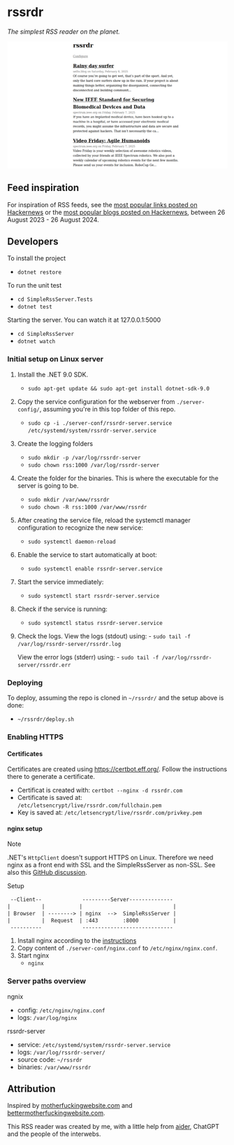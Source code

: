 # rssrdr

_The simplest RSS reader on the planet._

![screenshot of the RSS reader with three feeds from seth's blog and spectrum.ieee.com](website.png)

## Feed inspiration

For inspiration of RSS feeds, see the [most popular links posted on Hackernews](inspiration/hn-links.tsv) or the [most popular blogs posted on Hackernews](inspiration/hn-blogs.tsv), between 26 August 2023 - 26 August 2024.

## Developers

To install the project
- `dotnet restore`

To run the unit test
- `cd SimpleRssServer.Tests`
- `dotnet test`

Starting the server. You can watch it at 127.0.0.1:5000
- `cd SimpleRssServer`
- `dotnet watch`

### Initial setup on Linux server

1. Install the .NET 9.0 SDK.
    - `sudo apt-get update && sudo apt-get install dotnet-sdk-9.0`

1. Copy the service configuration for the webserver from `./server-config/`, assuming you're in this top folder of this repo.
    - `sudo cp -i ./server-conf/rssrdr-server.service /etc/systemd/system/rssrdr-server.service`

1. Create the logging folders
    - `sudo mkdir -p /var/log/rssrdr-server`
    - `sudo chown rss:1000 /var/log/rssrdr-server`

1. Create the folder for the binaries. This is where the executable for the server is going to be.
    - `sudo mkdir /var/www/rssrdr`
    - `sudo chown -R rss:1000 /var/www/rssrdr`

1. After creating the service file, reload the systemctl manager configuration to recognize the new service:
    - `sudo systemctl daemon-reload`

1. Enable the service to start automatically at boot:
    - `sudo systemctl enable rssrdr-server.service`

1. Start the service immediately:
    - `sudo systemctl start rssrdr-server.service`

1. Check if the service is running:
    - `sudo systemctl status rssrdr-server.service`

1. Check the logs.
    View the logs (stdout) using:
        - `sudo tail -f /var/log/rssrdr-server/rssrdr.log`

    View the error logs (stderr) using:
        - `sudo tail -f /var/log/rssrdr-server/rssrdr.err`

### Deploying

To deploy, assuming the repo is cloned in `~/rssrdr/` and the setup above is done:
- `~/rssrdr/deploy.sh`

### Enabling HTTPS

#### Certificates

Certificates are created using https://certbot.eff.org/. Follow the instructions there to generate a certificate.

- Certificat is created with: `certbot --nginx -d rssrdr.com`
- Certificate is saved at: `/etc/letsencrypt/live/rssrdr.com/fullchain.pem`
- Key is saved at: `/etc/letsencrypt/live/rssrdr.com/privkey.pem`

#### nginx setup

> [!NOTE]
> .NET's `HttpClient` doesn't support HTTPS on Linux. Therefore we need nginx as a front end with SSL and the SimpleRssServer as non-SSL. See also this [GitHub discussion](https://github.com/dotnet/WatsonWebserver/discussions/90).

Setup

```
 --Client--             ---------Server--------------
|          |           |                             |
| Browser  | --------> | nginx  -->  SimpleRssServer |
|          |  Request  | :443        :8000           |
 ----------             -----------------------------
```

1. Install nginx according to the [instructions](http://nginx.org/en/linux_packages.html)
2. Copy content of `./server-conf/nginx.conf` to `/etc/nginx/nginx.conf`.
3. Start nginx
    - `nginx`

### Server paths overview

ngnix
- config: `/etc/nginx/nginx.conf`
- logs: `/var/log/nginx`

rssrdr-server
- service: `/etc/systemd/system/rssrdr-server.service`
- logs: `/var/log/rssrdr-server/`
- source code: `~/rssrdr`
- binaries: `/var/www/rssrdr`

## Attribution

Inspired by [motherfuckingwebsite.com](http://motherfuckingwebsite.com/) and [bettermotherfuckingwebsite.com](http://bettermotherfuckingwebsite.com/).

This RSS reader was created by me, with a little help from [aider](https://github.com/paul-gauthier/aider/), ChatGPT and the people of the interwebs.
